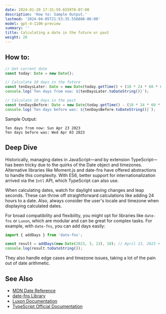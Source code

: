 ```yaml
---
date: 2024-01-20 17:31:59.655976-07:00
description: 'How to: Sample Output.'
lastmod: '2024-04-05T21:53:35.558888-06:00'
model: gpt-4-1106-preview
summary: ''
title: Calculating a date in the future or past
weight: 26
---
```


## How to:
```TypeScript
// Get current date
const today: Date = new Date();

// Calculate 10 days in the future
const tenDaysLater: Date = new Date(today.getTime() + (10 * 24 * 60 * 60 * 1000));
console.log(`Ten days from now: ${tenDaysLater.toDateString()}`);

// Calculate 10 days in the past
const tenDaysBefore: Date = new Date(today.getTime() - (10 * 24 * 60 * 60 * 1000));
console.log(`Ten days before was: ${tenDaysBefore.toDateString()}`);
```
Sample Output:
```
Ten days from now: Sun Apr 23 2023
Ten days before was: Wed Apr 03 2023
```

## Deep Dive
Historically, managing dates in JavaScript—and by extension TypeScript—has been tricky due to the quirks of the Date object and timezones. Alternative libraries like Moment.js and date-fns have offered abstractions to handle this complexity. With ES6, better support for internationalization arrived via the `Intl` API, which TypeScript can also use.

When calculating dates, watch for daylight saving changes and leap seconds. These can throw off straightforward calculations like adding 24 hours to a date. Also, always consider the user's locale and timezone when displaying calculated dates.

For broad compatibility and flexibility, you might opt for libraries like `date-fns` or `Luxon`, which are modular and can be great for complex tasks. For example, with `date-fns`, you can add days easily:

```TypeScript
import { addDays } from 'date-fns';

const result = addDays(new Date(2023, 3, 13), 10); // April 13, 2023 + 10 days
console.log(result.toDateString());
```

They also handle edge cases and timezone issues, taking a lot of the pain out of date arithmetic.

## See Also
- [MDN Date Reference](https://developer.mozilla.org/en-US/docs/Web/JavaScript/Reference/Global_Objects/Date)
- [date-fns Library](https://date-fns.org/)
- [Luxon Documentation](https://moment.github.io/luxon/#/)
- [TypeScript Official Documentation](https://www.typescriptlang.org/docs/)
